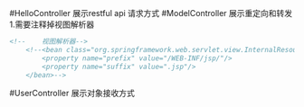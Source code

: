 #HelloController 展示restful api 请求方式
#ModelController 展示重定向和转发
1.需要注释掉视图解析器
```xml
<!--    视图解析器-->
    <!--<bean class="org.springframework.web.servlet.view.InternalResourceViewResolver" id="internalResourceViewResolver">
        <property name="prefix" value="/WEB-INF/jsp/"/>
        <property name="suffix" value=".jsp"/>
    </bean>-->
```

#UserController 展示对象接收方式